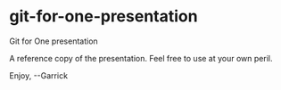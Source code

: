 git-for-one-presentation
========================

Git for One presentation

A reference copy of the presentation.  Feel free to use at your own peril.

Enjoy,
--Garrick
